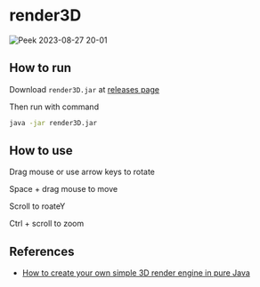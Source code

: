 # render3D

![Peek 2023-08-27 20-01](https://github.com/png261/render3D/assets/63899044/5b1da8e2-d28d-4628-b977-0ab70b0bee5e)

## How to run
Download `render3D.jar` at [releases page](https://github.com/png261/render3D/releases) 

Then run with command
```sh
java -jar render3D.jar
```
## How to use

Drag mouse or use arrow keys to rotate

Space + drag mouse to move

Scroll to roateY

Ctrl + scroll to zoom

## References
- [How to create your own simple 3D render engine in pure Java](http://blog.rogach.org/2015/08/how-to-create-your-own-simple-3d-render.html)
